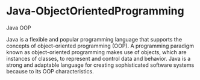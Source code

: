 # Java-ObjectOrientedProgramming
Java OOP

Java is a flexible and popular programming language that supports the concepts of object-oriented programming (OOP). A programming paradigm known as object-oriented programming makes use of objects, which are instances of classes, to represent and control data and behavior. Java is a strong and adaptable language for creating sophisticated software systems because to its OOP characteristics.
